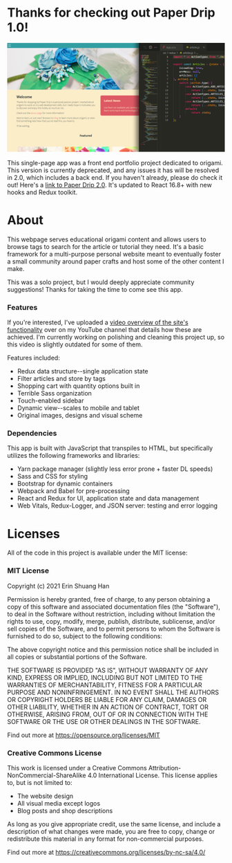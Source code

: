 # Thanks for checking out Paper Drip 1.0!

![Paper Drip social media image](./public/github-icon.png)

This single-page app was a front end portfolio project dedicated to origami. This version is currently deprecated, and any issues it has will be resolved in 2.0, which includes a back end. If you haven't already, please do check it out! Here's a [link to Paper Drip 2.0](https://github.com/esh6597/paper-drip-full). It's updated to React 16.8+ with new hooks and Redux toolkit.

# About

This webpage serves educational origami content and allows users to browse tags to search for the article or tutorial they need. It's a basic framework for a multi-purpose personal website meant to eventually foster a small community around paper crafts and host some of the other content I make.

This was a solo project, but I would deeply appreciate community suggestions! Thanks for taking the time to come see this app.

### Features

If you're interested, I've uploaded a [video overview of the site's functionality](https://youtu.be/gLJ3htO4HMI) over on my YouTube channel that details how these are achieved. I'm currently working on polishing and cleaning this project up, so this video is slightly outdated for some of them.

Features included:

- Redux data structure--single application state
- Filter articles and store by tags
- Shopping cart with quantity options built in
- Terrible Sass organization
- Touch-enabled sidebar
- Dynamic view--scales to mobile and tablet
- Original images, designs and visual scheme

### Dependencies

This app is built with JavaScript that transpiles to HTML, but specifically utilizes the following frameworks and libraries:

- Yarn package manager (slightly less error prone + faster DL speeds)
- Sass and CSS for styling
- Bootstrap for dynamic containers
- Webpack and Babel for pre-processing
- React and Redux for UI, application state and data management
- Web Vitals, Redux-Logger, and JSON server: testing and error logging

# Licenses

All of the code in this project is available under the MIT license:

### MIT License

Copyright (c) 2021 Erin Shuang Han

Permission is hereby granted, free of charge, to any person obtaining a copy
of this software and associated documentation files (the "Software"), to deal
in the Software without restriction, including without limitation the rights
to use, copy, modify, merge, publish, distribute, sublicense, and/or sell
copies of the Software, and to permit persons to whom the Software is
furnished to do so, subject to the following conditions:

The above copyright notice and this permission notice shall be included in all
copies or substantial portions of the Software.

THE SOFTWARE IS PROVIDED "AS IS", WITHOUT WARRANTY OF ANY KIND, EXPRESS OR
IMPLIED, INCLUDING BUT NOT LIMITED TO THE WARRANTIES OF MERCHANTABILITY,
FITNESS FOR A PARTICULAR PURPOSE AND NONINFRINGEMENT. IN NO EVENT SHALL THE
AUTHORS OR COPYRIGHT HOLDERS BE LIABLE FOR ANY CLAIM, DAMAGES OR OTHER
LIABILITY, WHETHER IN AN ACTION OF CONTRACT, TORT OR OTHERWISE, ARISING FROM,
OUT OF OR IN CONNECTION WITH THE SOFTWARE OR THE USE OR OTHER DEALINGS IN THE
SOFTWARE.

Find out more at https://opensource.org/licenses/MIT

### Creative Commons License

This work is licensed under a Creative Commons 
Attribution-NonCommercial-ShareAlike 4.0 International License. This license
applies to, but is not limited to:

- The website design
- All visual media except logos
- Blog posts and shop descriptions

As long as you give appropriate credit, use the same license, and include
a description of what changes were made, you are free to copy, change or
redistribute this material in any format for non-commercial purposes.

Find out more at https://creativecommons.org/licenses/by-nc-sa/4.0/